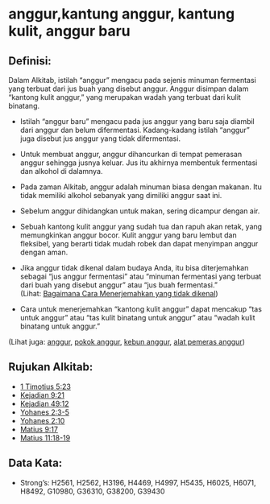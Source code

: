 # anggur,kantung anggur, kantung kulit, anggur baru

## Definisi:

Dalam Alkitab, istilah “anggur” mengacu pada sejenis minuman fermentasi yang terbuat dari jus buah yang disebut anggur. Anggur disimpan dalam “kantong kulit anggur,” yang merupakan wadah yang terbuat dari kulit binatang.

- Istilah “anggur baru” mengacu pada jus anggur yang baru saja diambil dari anggur dan belum difermentasi. Kadang-kadang istilah “anggur” juga disebut jus anggur yang tidak difermentasi.
- Untuk membuat anggur, anggur dihancurkan di tempat pemerasan anggur sehingga jusnya keluar. Jus itu akhirnya membentuk fermentasi dan alkohol di dalamnya.
- Pada zaman Alkitab, anggur adalah minuman biasa dengan makanan. Itu tidak memiliki alkohol sebanyak yang dimiliki anggur saat ini.
- Sebelum anggur dihidangkan untuk makan, sering dicampur dengan air.
- Sebuah kantong kulit anggur yang sudah tua dan rapuh akan retak, yang memungkinkan anggur bocor. Kulit anggur yang baru lembut dan fleksibel, yang berarti tidak mudah robek dan dapat menyimpan anggur dengan aman.
- Jika anggur tidak dikenal dalam budaya Anda, itu bisa diterjemahkan sebagai “jus anggur fermentasi” atau “minuman fermentasi yang terbuat dari buah yang disebut anggur” atau “jus buah fermentasi.” (Lihat: [Bagaimana Cara Menerjemahkan yang tidak dikenal](rc://en/ta/man/translate/translate-unknown))

- Cara untuk menerjemahkan “kantong kulit anggur” dapat mencakup “tas untuk anggur” atau “tas kulit binatang untuk anggur” atau “wadah kulit binatang untuk anggur.”

(Lihat juga: [anggur](../other/grape.md), [pokok anggur](../other/vine.md), [kebun anggur](../other/vineyard.md), [alat pemeras anggur](../other/winepress.md))

## Rujukan Alkitab:

- [1 Timotius 5:23](rc://en/tn/help/1ti/05/23)
- [Kejadian 9:21](rc://en/tn/help/gen/09/20)
- [Kejadian 49:12](rc://en/tn/help/gen/49/12)
- [Yohanes 2:3-5](rc://en/tn/help/jhn/02/03)
- [Yohanes 2:10](rc://en/tn/help/jhn/02/10)
- [Matius 9:17](rc://en/tn/help/mat/09/17)
- [Matius 11:18-19](rc://en/tn/help/mat/11/18)

## Data Kata:

- Strong’s: H2561, H2562, H3196, H4469, H4997, H5435, H6025, H6071, H8492, G10980, G36310, G38200, G39430

